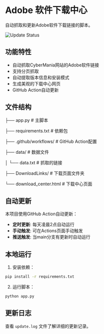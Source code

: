 # Adobe 软件下载中心

自动抓取和更新Adobe软件下载链接的脚本。

![Update Status](https://github.com/wangzhenjjcn/AdobeGenP2/workflows/Update%20Adobe%20Downloads/badge.svg)





## 功能特性

- 自动抓取CyberMania网站的Adobe软件链接
- 支持分页抓取
- 自动提取版本信息和安装模式
- 生成美观的下载中心网页
- GitHub Action自动更新

## 文件结构
├── app.py # 主脚本

├── requirements.txt # 依赖包

├── .github/workflows/ # GitHub Action配置

├── data/ # 数据文件

│ └── data.txt # 抓取的链接

├── DownloadLinks/ # 下载页面文件夹

└── download_center.html # 下载中心页面

## 自动更新

本项目使用GitHub Action自动更新：

- **定时更新**: 每天凌晨2点自动运行
- **手动触发**: 可在Actions页面手动触发
- **推送触发**: 当main分支有更新时自动运行

## 本地运行

1. 安装依赖：
```bash
pip install -r requirements.txt
```

2. 运行脚本：
```bash
python app.py
```

## 更新日志

查看 `update.log` 文件了解详细的更新记录。